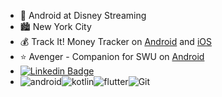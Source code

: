 - 🤖 Android at Disney Streaming
- 🏙️ New York City
- 💰 Track It! Money Tracker on [Android](https://play.google.com/store/apps/details?id=com.caselabs.trackit&hl=en_US&gl=US) and [iOS](https://apps.apple.com/us/app/track-it-money-tracker/id6446436027)
- ⭐ Avenger - Companion for SWU on [Android]([https://play.google.com/store/apps/details?id=com.kombatguide.greeninjalabs.kombat_guide&hl=en](https://play.google.com/store/apps/details?id=com.caselabs.avenger&hl=en_US&gl=US))
- [![Linkedin Badge](https://img.shields.io/badge/-taylorcase-blue?style=flat-square&logo=Linkedin&logoColor=white&link=https://www.linkedin.com/in/taylor-case/)](https://www.linkedin.com/in/taylor-case/)
- ![android](https://img.shields.io/badge/-Android-black?style=flat-square&logo=Android)![kotlin](https://img.shields.io/badge/-Kotlin-black?style=flat-square&logo=Kotlin)![flutter](https://img.shields.io/badge/-Flutter-black?style=flat-square&logo=Flutter)![Git](https://img.shields.io/badge/-Git-black?style=flat-square&logo=git)
